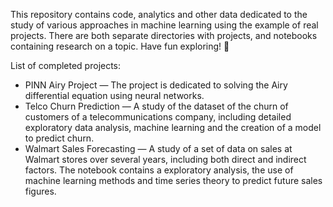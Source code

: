 This repository contains code, analytics and other data dedicated to the study of 
various approaches in machine learning using the example of real projects. 
There are both separate directories with projects, and notebooks containing research on a topic. 
Have fun exploring! :eyes:

List of completed projects:

* PINN Airy Project — The project is dedicated to solving the Airy differential equation using neural networks.
* Telco Churn Prediction — A study of the dataset of the churn of customers of a telecommunications company, including 
detailed exploratory data analysis, machine learning and the creation of a model to predict churn.
* Walmart Sales Forecasting — A study of a set of data on sales at Walmart stores over several years, including both 
direct and indirect factors. The notebook contains a exploratory analysis, the use of machine learning methods and time series theory to predict future sales figures.